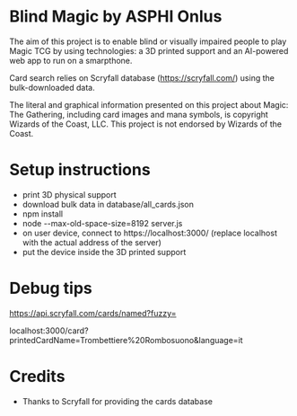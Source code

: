 # Blind Magic by ASPHI Onlus

The aim of this project is to enable blind or visually impaired people to play Magic TCG by using technologies: a 3D printed support and an AI-powered web app to run on a smarpthone.

Card search relies on Scryfall database (https://scryfall.com/) using the bulk-downloaded data.

The literal and graphical information presented on this project about Magic: The Gathering, including card images and mana symbols, is copyright Wizards of the Coast, LLC. This project is not endorsed by Wizards of the Coast.


# Setup instructions

* print 3D physical support
* download bulk data in database/all_cards.json
* npm install
* node --max-old-space-size=8192 server.js
* on user device, connect to https://localhost:3000/ (replace localhost with the actual address of the server)
* put the device inside the 3D printed support


# Debug tips
https://api.scryfall.com/cards/named?fuzzy=

localhost:3000/card?printedCardName=Trombettiere%20Rombosuono&language=it

# Credits
* Thanks to Scryfall for providing the cards database
